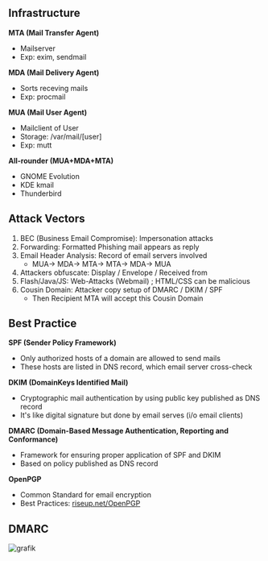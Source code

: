 ## Infrastructure

**MTA (Mail Transfer Agent)**
- Mailserver
- Exp: exim, sendmail

**MDA (Mail Delivery Agent)**
- Sorts receving mails
- Exp: procmail

**MUA (Mail User Agent)**
- Mailclient of User
- Storage: /var/mail/[user]
- Exp: mutt

**All-rounder (MUA+MDA+MTA)**
- GNOME Evolution
- KDE kmail
- Thunderbird

## Attack Vectors

1. BEC (Business Email Compromise): Impersonation attacks
2. Forwarding: Formatted Phishing mail appears as reply
3. Email Header Analysis: Record of email servers involved
   - MUA-> MDA-> MTA-> MTA-> MDA-> MUA
4. Attackers obfuscate: Display / Envelope / Received from
5. Flash/Java/JS: Web-Attacks (Webmail) ; HTML/CSS can be malicious
6. Cousin Domain: Attacker copy setup of DMARC / DKIM / SPF
    - Then Recipient MTA will accept this Cousin Domain

## Best Practice

**SPF (Sender Policy Framework)**
- Only authorized hosts of a domain are allowed to send mails
- These hosts are listed in DNS record, which email server cross-check

**DKIM (DomainKeys Identified Mail)**
- Cryptographic mail authentication by using public key published as DNS record
- It's like digital signature but done by email serves (i/o email clients)

**DMARC (Domain-Based Message Authentication, Reporting and Conformance)**
- Framework for ensuring proper application of SPF and DKIM
- Based on policy published as DNS record

**OpenPGP**
- Common Standard for email encryption
- Best Practices: [riseup.net/OpenPGP](https://riseup.net/en/security/message-security/openpgp/best-practices#use-the-sks-keyserver-pool-instead-of-one-specific-server-with-secure-connections)

## DMARC

![grafik](https://user-images.githubusercontent.com/84674087/131900599-a4ae7b95-3566-4c25-a7c3-8a3acfe15617.png)

